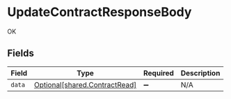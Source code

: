 # UpdateContractResponseBody

OK


## Fields

| Field                                                                | Type                                                                 | Required                                                             | Description                                                          |
| -------------------------------------------------------------------- | -------------------------------------------------------------------- | -------------------------------------------------------------------- | -------------------------------------------------------------------- |
| `data`                                                               | [Optional[shared.ContractRead]](../../models/shared/contractread.md) | :heavy_minus_sign:                                                   | N/A                                                                  |